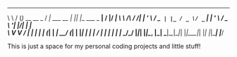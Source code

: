 __        ___              __            _   _               __  __  ____ 
\ \      / (_)_ __   __ _ / _| ___  __ _| |_| |__   ___ _ __|  \/  |/ ___|
 \ \ /\ / /| | '_ \ / _` | |_ / _ \/ _` | __| '_ \ / _ \ '__| |\/| | |    
  \ V  V / | | | | | (_| |  _|  __/ (_| | |_| | | |  __/ |  | |  | | |___ 
   \_/\_/  |_|_| |_|\__, |_|  \___|\__,_|\__|_| |_|\___|_|  |_|  |_|\____|
                    |___/                                                 

This is just a space for my personal coding projects and little stuff!
